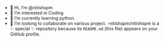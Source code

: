 - 👋 Hi, I’m @nitishspm
- 👀 I’m interested in Coding
- 🌱 I’m currently learning python.
- 💞️ I’m looking to collaborate on various project.
-nitishspm/nitishspm is a ✨ special ✨ repository because its `README.md` (this file) appears on your GitHub profile.
